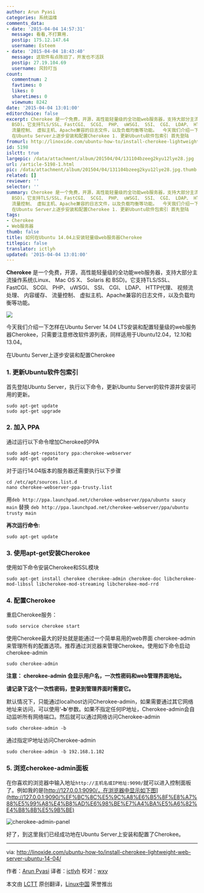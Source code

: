 ```yaml
---
author: Arun Pyasi
categories: 系统运维
comments_data:
- date: '2015-04-04 14:57:31'
  message: 看看,不打算用.
  postip: 175.12.147.64
  username: Esteem
- date: '2015-04-04 18:43:40'
  message: 这软件有点陈旧了，开发也不活跃
  postip: 27.19.104.69
  username: 风铃叮当
count:
  commentnum: 2
  favtimes: 0
  likes: 0
  sharetimes: 0
  viewnum: 8242
date: '2015-04-04 13:01:00'
editorchoice: false
excerpt: Cherokee 是一个免费，开源，高性能轻量级的全功能web服务器，支持大部分主流操作系统(Linux、 Mac OS X、 Solaris 和
  BSD)。它支持TLS/SSL、FastCGI、 SCGI、 PHP、 uWSGI、 SSI、 CGI、 LDAP、 HTTP代理、 视频流处理、 内容缓存、
  流量控制、 虚拟主机、Apache兼容的日志文件，以及负载均衡等功能。  今天我们介绍一下怎样在Ubuntu Server 14.04 LTS安装和配置轻量级的web服务器Cherokee，只需要注意修改软件源列表，同样适用于Ubuntu12.04，12.10和13.04。
  在Ubuntu Server上逐步安装和配置Cherokee 1. 更新Ubuntu软件包索引 首先登陆
fromurl: http://linoxide.com/ubuntu-how-to/install-cherokee-lightweight-web-server-ubuntu-14-04/
id: 5198
islctt: true
largepic: /data/attachment/album/201504/04/131104bzeeg2kyu12lye28.jpg
url: /article-5198-1.html
pic: /data/attachment/album/201504/04/131104bzeeg2kyu12lye28.jpg.thumb.jpg
related: []
reviewer: ''
selector: ''
summary: Cherokee 是一个免费，开源，高性能轻量级的全功能web服务器，支持大部分主流操作系统(Linux、 Mac OS X、 Solaris 和
  BSD)。它支持TLS/SSL、FastCGI、 SCGI、 PHP、 uWSGI、 SSI、 CGI、 LDAP、 HTTP代理、 视频流处理、 内容缓存、
  流量控制、 虚拟主机、Apache兼容的日志文件，以及负载均衡等功能。  今天我们介绍一下怎样在Ubuntu Server 14.04 LTS安装和配置轻量级的web服务器Cherokee，只需要注意修改软件源列表，同样适用于Ubuntu12.04，12.10和13.04。
  在Ubuntu Server上逐步安装和配置Cherokee 1. 更新Ubuntu软件包索引 首先登陆
tags:
- Cherokee
- Web服务器
thumb: false
title: 如何在Ubuntu 14.04上安装轻量级web服务器Cherokee
titlepic: false
translator: ictlyh
updated: '2015-04-04 13:01:00'
---
```


**Cherokee** 是一个免费，开源，高性能轻量级的全功能web服务器，支持大部分主流操作系统(Linux、 Mac OS X、 Solaris 和 BSD)。它支持TLS/SSL、FastCGI、 SCGI、 PHP、 uWSGI、 SSI、 CGI、 LDAP、 HTTP代理、 视频流处理、 内容缓存、 流量控制、 虚拟主机、Apache兼容的日志文件，以及负载均衡等功能。


![](/data/attachment/album/201504/04/131104bzeeg2kyu12lye28.jpg)


今天我们介绍一下怎样在Ubuntu Server 14.04 LTS安装和配置轻量级的web服务器Cherokee，只需要注意修改软件源列表，同样适用于Ubuntu12.04，12.10和13.04。


在Ubuntu Server上逐步安装和配置Cherokee


### 1. 更新Ubuntu软件包索引


首先登陆Ubuntu Server，执行以下命令，更新Ubuntu Server的软件源并安装可用的更新。



```
sudo apt-get update
sudo apt-get upgrade

```

### 2. 加入 PPA


通过运行以下命令增加Cherokee的PPA



```
sudo add-apt-repository ppa:cherokee-webserver
sudo apt-get update

```

对于运行14.04版本的服务器还需要执行以下步骤



```
cd /etc/apt/sources.list.d
nano cherokee-webserver-ppa-trusty.list

```

用`deb http://ppa.launchpad.net/cherokee-webserver/ppa/ubuntu saucy main` 替换 `deb http://ppa.launchpad.net/cherokee-webserver/ppa/ubuntu trusty main`


**再次运行命令:**



```
sudo apt-get update

```

### 3. 使用apt-get安装Cherokee


使用如下命令安装Cherokee和SSL模块



```
sudo apt-get install cherokee cherokee-admin cherokee-doc libcherokee-mod-libssl libcherokee-mod-streaming libcherokee-mod-rrd

```

### 4. 配置Cherokee


重启Cherokee服务：



```
sudo service cherokee start

```

使用Cherokee最大的好处就是能通过一个简单易用的web界面 cherokee-admin 来管理所有的配置选项。推荐通过浏览器来管理Cherokee。使用如下命令启动cherokee-admin



```
sudo cherokee-admin

```

**注意： cherokee-admin 会显示用户名，一次性密码和web管理界面地址。**


**请记录下这个一次性密码，登录到管理界面时需要它。**


默认情况下，只能通过localhost访问Cherokee-admin，如果需要通过其它网络地址来访问，可以使用‘**-b**’参数。如果不指定任何IP地址，Cherokee-admin会自动监听所有网络端口。然后就可以通过网络访问Cherokee-admin



```
sudo cherokee-admin -b

```

通过指定IP地址访问Cherokee-admin



```
sudo cherokee-admin -b 192.168.1.102

```

### 5. 浏览cherokee-admin面板


在你喜欢的浏览器中输入地址`http://主机名或IP地址:9090/`就可以进入控制面板了。例如我的是[http://127.0.0.1:9090/，在浏览器中显示如下图](http://127.0.0.1:9090/%EF%BC%8C%E5%9C%A8%E6%B5%8F%E8%A7%88%E5%99%A8%E4%B8%AD%E6%98%BE%E7%A4%BA%E5%A6%82%E4%B8%8B%E5%9B%BE)


![cherokee-admin-panel](/data/attachment/album/201504/04/120523oqed94x9idpdwafa.png)


好了，到这里我们已经成功地在Ubuntu Server上安装和配置了Cherokee。




---


via: <http://linoxide.com/ubuntu-how-to/install-cherokee-lightweight-web-server-ubuntu-14-04/>


作者：[Arun Pyasi](http://linoxide.com/author/arunp/) 译者：[ictlyh](https://github.com/ictlyh) 校对：[wxy](https://github.com/wxy)


本文由 [LCTT](https://github.com/LCTT/TranslateProject) 原创翻译，[Linux中国](http://linux.cn/) 荣誉推出